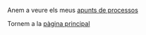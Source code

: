 Anem a veure els meus [apunts de processos](../sistemes/Processos/01%CC%A3_Introduccio.md)

Tornem a la [pàgina principal](../README.md)